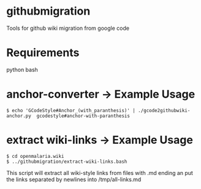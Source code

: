 # githubmigration
Tools for github wiki migration from google code

# Requirements
python
bash

# anchor-converter -> Example Usage
`$ echo 'GCodeStyle#Anchor_(with_paranthesis)' | ./gcode2githubwiki-anchor.py 
gcodestyle#anchor-with-paranthesis
`

# extract wiki-links -> Example Usage
```
$ cd openmalaria.wiki
$ ../githubmigration/extract-wiki-links.bash
```

This script will extract all wiki-style links from files with .md ending an put the links separated by newlines into /tmp/all-links.md
